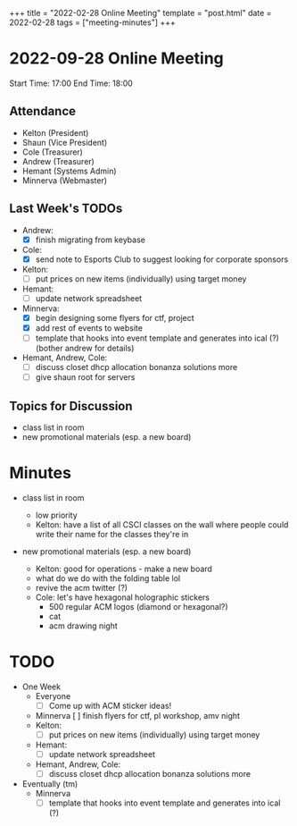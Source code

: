 +++
title = "2022-02-28 Online Meeting"
template = "post.html"
date = 2022-02-28
tags = ["meeting-minutes"]
+++
# 2022-09-28 Online Meeting

Start Time: 17:00 
End Time:   18:00

## Attendance
- Kelton	(President)
- Shaun		(Vice President)
- Cole		(Treasurer)
- Andrew	(Treasurer)
- Hemant	(Systems Admin)
- Minnerva	(Webmaster)

## Last Week's TODOs
- Andrew:
  - [X] finish migrating from keybase
- Cole:
  - [X] send note to Esports Club to suggest looking for corporate sponsors
- Kelton:
  - [ ] put prices on new items (individually) using target money
- Hemant:
  - [ ] update network spreadsheet
- Minnerva:
  - [X] begin designing some flyers for ctf, project
  - [X] add rest of events to website
  - [ ] template that hooks into event template and generates into ical (?) (bother andrew for details)
- Hemant, Andrew, Cole:
  - [ ] discuss closet dhcp allocation bonanza solutions more
  - [ ] give shaun root for servers

## Topics for Discussion
- class list in room
- new promotional materials (esp. a new board)

# Minutes
- class list in room
  - low priority
  - Kelton: have a list of all CSCI classes on the wall where people 
  could write their name for the classes they're in

- new promotional materials (esp. a new board)
  - Kelton: good for operations - make a new board
  - what do we do with the folding table lol
  - revive the acm twitter (?)
  - Cole: let's have hexagonal holographic stickers
    - 500 regular ACM logos (diamond or hexagonal?)
    - cat
    - acm drawing night 

# TODO
- One Week
  - Everyone
    - [ ] Come up with ACM sticker ideas!
  - Minnerva
    [ ] finish flyers for ctf, pl workshop, amv night
  - Kelton:
    - [ ] put prices on new items (individually) using target money
  - Hemant:
    - [ ] update network spreadsheet
  - Hemant, Andrew, Cole:
    - [ ] discuss closet dhcp allocation bonanza solutions more

- Eventually (tm)
  - Minnerva
    - [ ] template that hooks into event template and generates into ical (?)